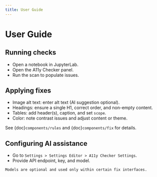 ```yaml
---
title: User Guide
---
```


# User Guide

## Running checks
- Open a notebook in JupyterLab.
- Open the A11y Checker panel.
- Run the scan to populate issues.

## Applying fixes
- Image alt text: enter alt text (AI suggestion optional).
- Headings: ensure a single H1, correct order, and non-empty content.
- Tables: add header(s), caption, and set `scope`.
- Color: note contrast issues and adjust content or theme.

See {doc}`components/rules` and {doc}`components/fix` for details.

## Configuring AI assistance
- Go to `Settings > Settings Editor > A11y Checker Settings`.
- Provide API endpoint, key, and model.

```{note}
Models are optional and used only within certain fix interfaces.
```
